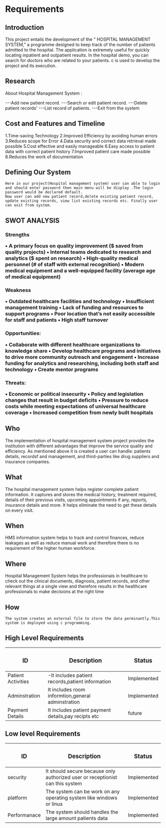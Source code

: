 # Requirements
## Introduction
 This project entails the development of the " HOSPITAL MANAGEMENT SYSTEM," a programme designed to keep track of the number of patients admitted to the hospital. The application is extremely useful for quickly locating inpatient and outpatient results. In the hospital demo, you can search for doctors who are related to your patients. c is used to develop the project and its execution.

## Research

About Hospital Management System :

---Add new patient record.
---Search or edit patient record.
---Delete patient records'
---List record of patients.
---Exit from the system
 
## Cost and Features and Timeline

1.Time-saving Technology
2.Improved Efficiency by avoiding human errors
3.Reduces scope for Error
4.Data security and correct data retrieval made possible
5.Cost effective and easily manageable
6.Easy access to patient data with correct patient history
7.Improved patient care made possible
8.Reduces the work of documentation

## Defining Our System
    Here in our project(Hospital management system) user can able to login and should enter password then main menu will be display .The login password would be declared default.
    Now user can add new patient record,delete existing patient record, update existing records, view list existing records etc. Finally user can exit from system.
## SWOT ANALYSIS
<h3>Strengths

•	A primary focus on quality improvement ($ saved from quality projects)
•	Internal teams dedicated to research and analytics ($ spent on research)
•	High-quality medical personnel (# of staff with external recognition)
•	Modern medical equipment and a well-equipped facility (average age of medical equipment)

<h3>Weakness

•	Outdated healthcare facilities and technology
•	Insufficient management training
•	Lack of funding and resources to support programs
•	Poor location that’s not easily accessible for staff and patients
•	High staff turnover

<h3>Opportunities:

•	Collaborate with different healthcare organizations to knowledge share
•	Develop healthcare programs and initiatives to drive more community outreach and engagement
•	Increase funding for analytics and researching, including both staff and technology
•	Create mentor programs

<h3>Threats:

•	Economic or political insecurity
•	Policy and legislation changes that result in budget deficits
•	Pressure to reduce costs while meeting expectations of universal healthcare coverage
•	Increased competition from newly built hospitals

## Who
The implementation of hospital management system project provides the institution with different advantages that improve the service quality and efficiency. As mentioned above it is created a user can handle: patients details, recordsf and management, and third-parties like drug suppliers and insurance companies.

## What
The hospital management system helps register complete patient information. It captures and stores the medical history, treatment required, details of their previous visits, upcoming appointments if any, reports, insurance details and more. It helps eliminate the need to get these details on every visit.

## When
HMS information system helps to track and control finances, reduce leakages as well as reduce manual work and therefore there is no requirement of the higher human workforce.

## Where
Hospital Management System helps the professionals in healthcare to check out the clinical documents, diagnosis, patient records, and other relevant things at a single view and therefore results in the healthcare professionals to make decisions at the right time

## How
    The system creates an external file to store the data perminantly.This system is deployed using c programming.

## High Level Requirements
| **<h3> ID** | **<h3>Description**                                              | <h3>Status      |    
|-------------|--------------------------------------------------------------|------------- |
 | Patient Activities|-It includes patient records,patient information  | Implemented    |
| Adminstration     |It includes room informtion,general adminstration| Implemented    |
|  Payment Details       |It includes patient payment details,pay recipts etc| future    |
##  Low level Requirements
 | **<h3> ID** | **<h3>Description**                                              | <h3>Status      |    
|-------------|--------------------------------------------------------------|------------- |
 | security|It should secure because  only authorized user or receptionist can this system  | Implemented    |
| platform     |The system can be work on any operating system like windows or linus| Implemented    |
|  Performanace       |The system should handles the large amount patients data| Implemented    |
